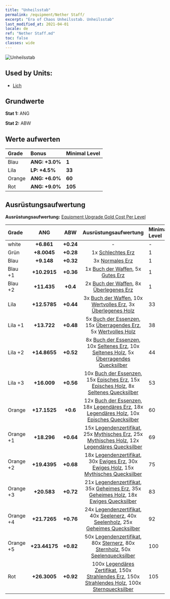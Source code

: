 ```yaml
---
title: "Unheilsstab"
permalink: /equipment/Nether Staff/
excerpt: "Era of Chaos Unheilsstab. Unheilsstab"
last_modified_at: 2021-04-01
locale: de
ref: "Nether Staff.md"
toc: false
classes: wide
---
```


  ![Unheilsstab](/images/e/e_3051.png)

## Used by Units:

* [Lich](/de/units/Lich/) 


## Grundwerte
 **Stat 1:** ANG

 **Stat 2:** ABW

## Werte aufwerten

  |     Grade    |   Bonus | Minimal Level | 
  |:-------------|:--------|:--------------| 
  | Blau | **ANG: +3.0%** | **1** | 
  | Lila | **LP: +4.5%** | **33** | 
  | Orange | **ANG: +6.0%** | **60** | 
  | Rot | **ANG: +9.0%** | **105** | 


## Ausrüstungsaufwertung
 **Ausrüstungsaufwertung:** [Equipment Upgrade Gold Cost Per Level](/equipment/EquipmentUpgradeCostPerLevel/) 

  |          Grade      | ANG | ABW | Ausrüstungsaufwertung | Minimal Level |
  |:--------------------|:---------:|:---------:|:----------------:|:--------------|
  | white | **+6.861** | **+0.24** | - | - |
  | Grün | **+8.0045** | **+0.28** | 1x [Schlechtes Erz](/de/Items/mat_1/) | 1 |
  | Blau | **+9.148** | **+0.32** | 3x [Normales Erz](/de/Items/mat_6/) | 1 |
  | Blau +1 | **+10.2915** | **+0.36** | 1x [Buch der Waffen](/de/Items/mat_18/), 5x [Gutes Erz](/de/Items/mat_12/) | 1 |
  | Blau +2 | **+11.435** | **+0.4** | 2x [Buch der Waffen](/de/Items/mat_25/), 8x [Überlegenes Erz](/de/Items/mat_19/) | 1 |
  | Lila | **+12.5785** | **+0.44** | 3x [Buch der Waffen](/de/Items/mat_32/), 10x [Wertvolles Erz](/de/Items/mat_26/), 3x [Überlegenes Holz](/de/Items/mat_20/) | 33 |
  | Lila +1 | **+13.722** | **+0.48** | 5x [Buch der Essenzen](/de/Items/mat_39/), 15x [Überragendes Erz](/de/Items/mat_33/), 5x [Wertvolles Holz](/de/Items/mat_27/) | 38 |
  | Lila +2 | **+14.8655** | **+0.52** | 8x [Buch der Essenzen](/de/Items/mat_46/), 10x [Seltenes Erz](/de/Items/mat_40/), 10x [Seltenes Holz](/de/Items/mat_41/), 5x [Überragendes Quecksilber](/de/Items/mat_35/) | 44 |
  | Lila +3 | **+16.009** | **+0.56** | 10x [Buch der Essenzen](/de/Items/mat_53/), 15x [Episches Erz](/de/Items/mat_47/), 15x [Episches Holz](/de/Items/mat_48/), 8x [Seltenes Quecksilber](/de/Items/mat_42/) | 53 |
  | Orange | **+17.1525** | **+0.6** | 12x [Buch der Essenzen](/de/Items/mat_60/), 18x [Legendäres Erz](/de/Items/mat_54/), 18x [Legendäres Holz](/de/Items/mat_55/), 10x [Episches Quecksilber](/de/Items/mat_49/) | 60 |
  | Orange +1 | **+18.296** | **+0.64** | 15x [Legendenzertifikat](/de/Items/mat_67/), 25x [Mythisches Erz](/de/Items/mat_61/), 25x [Mythisches Holz](/de/Items/mat_62/), 12x [Legendäres Quecksilber](/de/Items/mat_56/) | 69 |
  | Orange +2 | **+19.4395** | **+0.68** | 18x [Legendenzertifikat](/de/Items/mat_74/), 30x [Ewiges Erz](/de/Items/mat_68/), 30x [Ewiges Holz](/de/Items/mat_69/), 15x [Mythisches Quecksilber](/de/Items/mat_63/) | 75 |
  | Orange +3 | **+20.583** | **+0.72** | 21x [Legendenzertifikat](/de/Items/mat_81/), 35x [Geheimes Erz](/de/Items/mat_75/), 35x [Geheimes Holz](/de/Items/mat_76/), 18x [Ewiges Quecksilber](/de/Items/mat_70/) | 83 |
  | Orange +4 | **+21.7265** | **+0.76** | 24x [Legendenzertifikat](/de/Items/mat_88/), 40x [Seelenerz](/de/Items/mat_82/), 40x [Seelenholz](/de/Items/mat_83/), 25x [Geheimes Quecksilber](/de/Items/mat_77/) | 92 |
  | Orange +5 | **+23.44175** | **+0.82** | 50x [Legendenzertifikat](/de/Items/mat_95/), 80x [Sternerz](/de/Items/mat_89/), 80x [Sternholz](/de/Items/mat_90/), 50x [Seelenquecksilber](/de/Items/mat_84/) | 100 |
  | Rot | **+26.3005** | **+0.92** | 100x [Legendäres Zertifikat](/de/Items/mat_102/), 150x [Strahlendes Erz](/de/Items/mat_96/), 150x [Strahlendes Holz](/de/Items/mat_97/), 100x [Sternquecksilber](/de/Items/mat_91/) | 105 |

